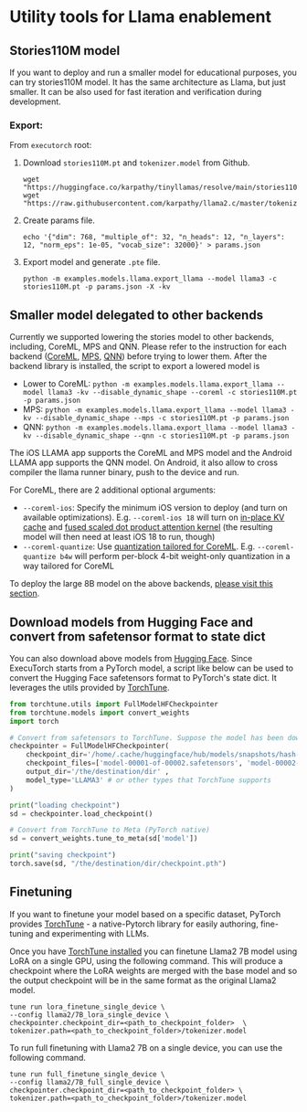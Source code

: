 # Utility tools for Llama enablement

## Stories110M model

If you want to deploy and run a smaller model for educational purposes, you can try stories110M model. It has the same architecture as Llama, but just smaller. It can be also used for fast iteration and verification during development.

### Export:

From `executorch` root:

1. Download `stories110M.pt` and `tokenizer.model` from Github.
    ```
    wget "https://huggingface.co/karpathy/tinyllamas/resolve/main/stories110M.pt"
    wget "https://raw.githubusercontent.com/karpathy/llama2.c/master/tokenizer.model"
    ```
2. Create params file.
    ```
    echo '{"dim": 768, "multiple_of": 32, "n_heads": 12, "n_layers": 12, "norm_eps": 1e-05, "vocab_size": 32000}' > params.json
    ```
3. Export model and generate `.pte` file.
    ```
    python -m examples.models.llama.export_llama --model llama3 -c stories110M.pt -p params.json -X -kv
    ```

## Smaller model delegated to other backends

Currently we supported lowering the stories model to other backends, including, CoreML, MPS and QNN. Please refer to the instruction
for each backend ([CoreML](https://pytorch.org/executorch/main/build-run-coreml.html), [MPS](https://pytorch.org/executorch/main/build-run-mps.html), [QNN](https://pytorch.org/executorch/main/build-run-qualcomm-ai-engine-direct-backend.html)) before trying to lower them. After the backend library is installed, the script to export a lowered model is

- Lower to CoreML: `python -m examples.models.llama.export_llama --model llama3 -kv --disable_dynamic_shape --coreml -c stories110M.pt -p params.json `
- MPS: `python -m examples.models.llama.export_llama --model llama3 -kv --disable_dynamic_shape --mps -c stories110M.pt -p params.json `
- QNN: `python -m examples.models.llama.export_llama --model llama3 -kv --disable_dynamic_shape --qnn -c stories110M.pt -p params.json `

The iOS LLAMA app supports the CoreML and MPS model and the Android LLAMA app supports the QNN model. On Android, it also allow to cross compiler the llama runner binary, push to the device and run.

For CoreML, there are 2 additional optional arguments:
* `--coreml-ios`: Specify the minimum iOS version to deploy (and turn on available optimizations). E.g. `--coreml-ios 18` will turn on [in-place KV cache](https://developer.apple.com/documentation/coreml/mlstate?language=objc) and [fused scaled dot product attention kernel](https://apple.github.io/coremltools/source/coremltools.converters.mil.mil.ops.defs.html#coremltools.converters.mil.mil.ops.defs.iOS18.transformers.scaled_dot_product_attention) (the resulting model will then need at least iOS 18 to run, though)
* `--coreml-quantize`: Use [quantization tailored for CoreML](https://apple.github.io/coremltools/docs-guides/source/opt-quantization-overview.html). E.g. `--coreml-quantize b4w` will perform per-block 4-bit weight-only quantization in a way tailored for CoreML

To deploy the large 8B model on the above backends, [please visit this section](non_cpu_backends.md).

## Download models from Hugging Face and convert from safetensor format to state dict

You can also download above models from [Hugging Face](https://huggingface.co/). Since ExecuTorch starts from a PyTorch model, a script like below can be used to convert the Hugging Face safetensors format to PyTorch's state dict. It leverages the utils provided by [TorchTune](https://github.com/pytorch/torchtune).


```Python
from torchtune.utils import FullModelHFCheckpointer
from torchtune.models import convert_weights
import torch

# Convert from safetensors to TorchTune. Suppose the model has been downloaded from Hugging Face
checkpointer = FullModelHFCheckpointer(
    checkpoint_dir='/home/.cache/huggingface/hub/models/snapshots/hash-number',
    checkpoint_files=['model-00001-of-00002.safetensors', 'model-00002-of-00002.safetensors'],
    output_dir='/the/destination/dir' ,
    model_type='LLAMA3' # or other types that TorchTune supports
)

print("loading checkpoint")
sd = checkpointer.load_checkpoint()

# Convert from TorchTune to Meta (PyTorch native)
sd = convert_weights.tune_to_meta(sd['model'])

print("saving checkpoint")
torch.save(sd, "/the/destination/dir/checkpoint.pth")
```

## Finetuning

If you want to finetune your model based on a specific dataset, PyTorch provides [TorchTune](https://github.com/pytorch/torchtune) - a native-Pytorch library for easily authoring, fine-tuning and experimenting with LLMs.

Once you have [TorchTune installed](https://github.com/pytorch/torchtune?tab=readme-ov-file#get-started) you can finetune Llama2 7B model using LoRA on a single GPU, using the following command. This will produce a checkpoint where the LoRA weights are merged with the base model and so the output checkpoint will be in the same format as the original Llama2 model.

```
tune run lora_finetune_single_device \
--config llama2/7B_lora_single_device \
checkpointer.checkpoint_dir=<path_to_checkpoint_folder>  \
tokenizer.path=<path_to_checkpoint_folder>/tokenizer.model
```

To run full finetuning with Llama2 7B on a single device, you can use the following command.

```
tune run full_finetune_single_device \
--config llama2/7B_full_single_device \
checkpointer.checkpoint_dir=<path_to_checkpoint_folder> \
tokenizer.path=<path_to_checkpoint_folder>/tokenizer.model
```
